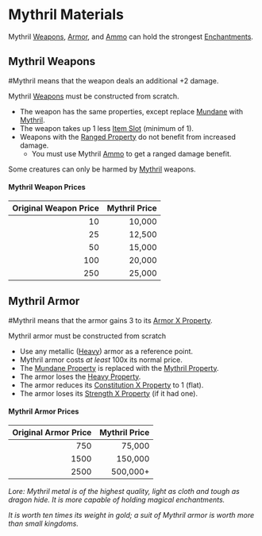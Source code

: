 ---
---

# Mythril Materials

Mythril [Weapons](../Weapons.md), [Armor](../Armor.md), and [Ammo](../Individual%20Item%20Cards/Weapons/Weapon%20Properties/Ammo%20Property.md) can hold the strongest [Enchantments](../../../Magic/Enchanting/Enchanting.md).

## Mythril Weapons

\#Mythril means that the weapon deals an additional +2 damage. 

Mythril [Weapons](../Weapons.md) must be constructed from scratch.

* The weapon has the same properties, except replace [Mundane](Mundane%20Property.md) with [Mythril](Mythril%20Property.md).
* The weapon takes up 1 less [Item Slot](../../../Player%20Characters/Derived%20Statistics/Item%20Slots.md) (minimum of 1).
* Weapons with the [Ranged Property](../Individual%20Item%20Cards/Weapons/Weapon%20Properties/Ranged%20Property.md) do not benefit from increased damage.
  * You must use Mythril [Ammo](../Individual%20Item%20Cards/Weapons/Weapon%20Properties/Ammo%20Property.md) to get a ranged damage benefit.

Some creatures can only be harmed by [Mythril](Mythril%20Property.md) weapons.

#### Mythril Weapon Prices

|Original Weapon Price|Mythril Price|
|--------------------:|------------:|
|10|10,000|
|25|12,500|
|50|15,000|
|100|20,000|
|250|25,000|

## Mythril Armor

\#Mythril means that the armor gains 3 to its [Armor X Property](../Individual%20Item%20Cards/Armors/Armor%20Properties/Armor%20X%20Property.md).

Mythril armor must be constructed from scratch

* Use any metallic ([Heavy](../Individual%20Item%20Cards/Armors/Armor%20Properties/Heavy%20Property.md)) armor as a reference point.
* Mythril armor costs *at least* 100x its normal price.
* The [Mundane Property](Mundane%20Property.md) is replaced with the [Mythril Property](Mythril%20Property.md).
* The armor loses the [Heavy Property](../Individual%20Item%20Cards/Armors/Armor%20Properties/Heavy%20Property.md).
* The armor reduces its [Constitution X Property](../Individual%20Item%20Cards/Armors/Armor%20Properties/Constitution%20X%20Property.md) to 1 (flat).
* The armor loses its [Strength X Property](../Individual%20Item%20Cards/Armors/Armor%20Properties/Strength%20X%20Property.md) (if it had one).

#### Mythril Armor Prices

|Original Armor Price|Mythril Price|
|-------------------:|------------:|
|750|75,000|
|1500|150,000|
|2500|500,000+|

*Lore:*
*Mythril metal is of the highest quality, light as cloth and tough as dragon hide. It is more capable of holding magical enchantments.* 

*It is worth ten times its weight in gold; a suit of Mythril armor is worth more than small kingdoms.*
